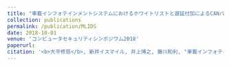 ```yaml
---
title: "車載インフォテインメントシステムにおけるホワイトリストと遅延付加によるCANバス上のDoS攻撃緩和手法,"
collection: publications
permalink: /publication/MLIDS
date: 2018-10-01
venue: 'コンピュータセキュリティシンポジウム2018'
paperurl: 
citation: '<b>大平修慈</b>, 新井イスマイル, 井上博之, 藤川和利, "車載インフォテインメントシステムにおけるホワイトリストと遅延付加によるCANバス上のDoS攻撃緩和手法," コンピュータセキュリティシンポジウム2018論文集, pp.1128-1133, Oct. 2018.'
---
```

